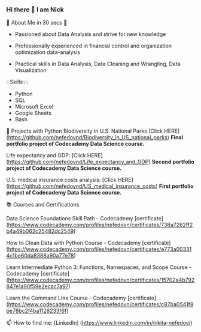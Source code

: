 ### Hi there 👋 I am Nick


👀 About Me in 30 secs 👀

 - Passioned about Data Analysis and strive for new knowledge

 - Professionally experienced in financial control and organization optimization data-analysis

 - Practical skills in Data Analysis, Data Cleaning and Wrangling, Data Visualization
 
 
💡Skills💡:

 - Python
 - SQL
 - Microsoft Excel
 - Google Sheets
 - Bash
 
🐍 Projects with Python
Biodiversity in U.S. National Parks [Click HERE] (https://github.com/nefedovnd/Biodiversity_in_US_national_parks)
__Final portfolio project of Codecademy Data Science course.__

Life expectancy and GDP: [Click HERE] (https://github.com/nefedovnd/Life_expectancy_and_GDP)
__Second portfolio project of Codecademy Data Science course.__

U.S. medical insurance costs analysis: [Click HERE] (https://github.com/nefedovnd/US_medical_insurance_costs)
__First portfolio project of Codecademy Data Science course.__ 

📚 Courses and Certifications

Data Science Foundations Skill Path - Codecademy
[certificate] (https://www.codecademy.com/profiles/nefedovn/certificates/738a7262ff2b4a49b062c25482dc2549)

How to Clean Data with Python Course - Codecademy
[certificate] (https://www.codecademy.com/profiles/nefedovn/certificates/e773a003314c1be60da8388a90a77e78)

Learn Intermediate Python 3: Functions, Namespaces, and Scope Course - Codecademy
[certificate] (https://www.codecademy.com/profiles/nefedovn/certificates/15702a4b792847e1a90f59e2ecac7a97)

Learn the Command Line Course - Codecademy
[certificate] (https://www.codecademy.com/profiles/nefedovn/certificates/c87ba0541f8be78bc2f4ba1128233f6f)



📫 How to find me: [LinkedIn] (https://www.linkedin.com/in/nikita-nefedov/)
